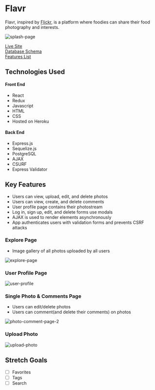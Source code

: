 # Flavr
Flavr, inspired by <a href="https://flickr.com/" target="_blank">Flickr</a>, is a platform where foodies can share their food photography and interests. 

![splash-page](https://user-images.githubusercontent.com/90019010/172034776-cee205a7-155a-4133-b5ed-db0da1174dcb.png)

[Live Site](https://flavr.herokuapp.com/)
<br>
[Database Schema](https://github.com/graceechi/Flavr/wiki/Database-Schema)
<br>
[Features List](https://github.com/graceechi/Flavr/wiki/Features-List)

## Technologies Used
#### Front End
- React
- Redux
- Javascript
- HTML
- CSS
- Hosted on Heroku

#### Back End
- Express.js
- Sequelize.js
- PostgreSQL
- AJAX
- CSURF
- Express Validator

## Key Features
- Users can view, upload, edit, and delete photos
- Users can view, create, and delete comments
- User profile page contains their photostream
- Log in, sign up, edit, and delete forms use modals
- AJAX is used to render elements asynchronously
- App authenticates users with validation forms and prevents CSRF attacks

### Explore Page
- Image gallery of all photos uploaded by all users

![explore-page](https://user-images.githubusercontent.com/90019010/172035278-8e4fa5c1-1c91-410f-b4e6-dea48138c94b.png)
### User Profile Page
![user-profile](https://user-images.githubusercontent.com/90019010/172035285-f4b148b7-cae1-4615-9bc3-287231fadaa7.png)
### Single Photo & Comments Page
- Users can edit/delete photos
- Users can comment(and delete their comments) on photos

![photo-comment-page-2](https://user-images.githubusercontent.com/90019010/172035436-3c2c1a01-7dd4-42bf-8d85-d044adf6d48e.png)
### Upload Photo
![upload-photo](https://user-images.githubusercontent.com/90019010/172035291-eda516d7-5792-442f-a7cc-658d1a5e5f53.png)


## Stretch Goals
- [ ] Favorites
- [ ] Tags
- [ ] Search
